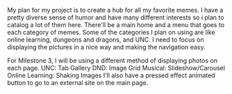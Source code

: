 My plan for my project is to create a hub for all my favorite memes. I have a pretty diverse sense of humor and have many different interests so i plan to catalog a lot of them here. There'll be a main home and a menu that goes to each category of memes. Some of the categories I plan on using are like online learning, dungeons and dragons, and UNC. I need to focus on displaying the pictures in a nice way and making the navigation easy.

For Milestone 3, I will be using a different method of displaying photos on each page. 
UNC: Tab Gallery
DND: Image Grid
Musical: Slideshow/Carousel
Online Learning: Shaking Images
I'll also have a pressed effect animated button to go to an external site on the main page.